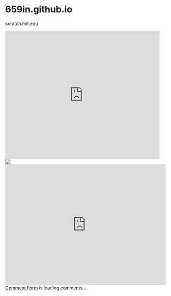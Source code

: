 # 659in.github.io

scratch.mit.edu

<iframe src="https://scratch.mit.edu/projects/102751811/embed" allowtransparency="true" width="485" height="402" frameborder="0" scrolling="no" allowfullscreen></iframe>

<img src="/u.cubeupload.com/56s/18C55BD9299D4BE6A6A4.jpeg">


<div style="padding:75% 0 0 0;position:relative;"><iframe src="https://player.vimeo.com/video/874577831?badge=0&amp;autopause=0&amp;quality_selector=1&amp;progress_bar=1&amp;player_id=0&amp;app_id=58479" frameborder="0" allow="autoplay; fullscreen; picture-in-picture" style="position:absolute;top:0;left:0;width:100%;height:100%;" title="Scratch dance intro 2005"></iframe></div><script src="https://player.vimeo.com/api/player.js"></script>

<!-- begin wwww.htmlcommentbox.com -->
 <div id="HCB_comment_box"><a href="http://www.htmlcommentbox.com">Comment Form</a> is loading comments...</div>
 <link rel="stylesheet" type="text/css" href="https://www.htmlcommentbox.com/static/skins/bootstrap/twitter-bootstrap.css?v=0" />
 <script type="text/javascript" id="hcb"> /*<!--*/ if(!window.hcb_user){hcb_user={};} (function(){var s=document.createElement("script"), l=hcb_user.PAGE || (""+window.location).replace(/'/g,"%27"), h="https://www.htmlcommentbox.com";s.setAttribute("type","text/javascript");s.setAttribute("src", h+"/jread?page="+encodeURIComponent(l).replace("+","%2B")+"&mod=%241%24wq1rdBcg%24oxgaBu0OF2jUC1T67U1qa%2F"+"&opts=16798&num=10&ts=1698513862284");if (typeof s!="undefined") document.getElementsByTagName("head")[0].appendChild(s);})(); /*-->*/ </script>
<!-- end www.htmlcommentbox.com -->
